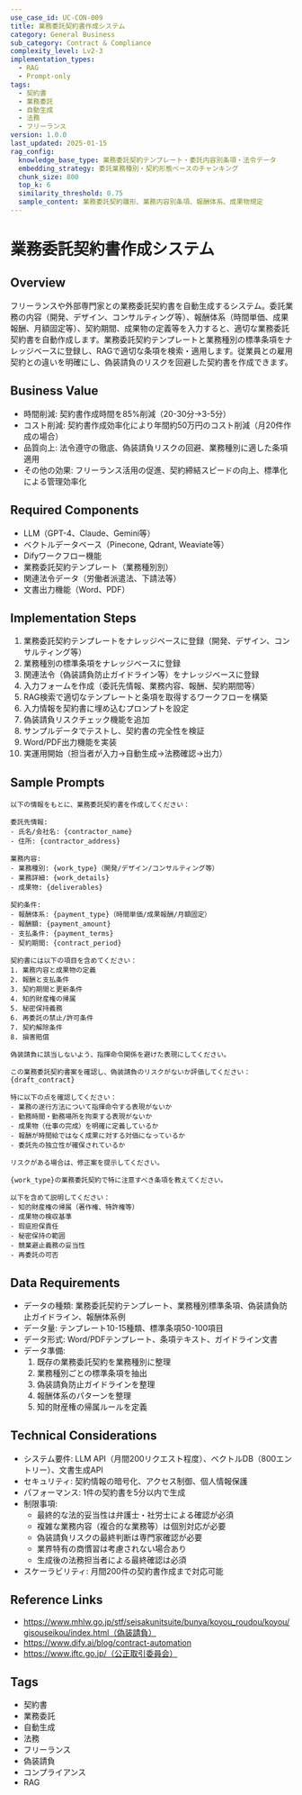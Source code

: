 ```yaml
---
use_case_id: UC-CON-009
title: 業務委託契約書作成システム
category: General Business
sub_category: Contract & Compliance
complexity_level: Lv2-3
implementation_types:
  - RAG
  - Prompt-only
tags:
  - 契約書
  - 業務委託
  - 自動生成
  - 法務
  - フリーランス
version: 1.0.0
last_updated: 2025-01-15
rag_config:
  knowledge_base_type: 業務委託契約テンプレート・委託内容別条項・法令データ
  embedding_strategy: 委託業務種別・契約形態ベースのチャンキング
  chunk_size: 800
  top_k: 6
  similarity_threshold: 0.75
  sample_content: 業務委託契約雛形、業務内容別条項、報酬体系、成果物規定
---
```


# 業務委託契約書作成システム

## Overview

フリーランスや外部専門家との業務委託契約書を自動生成するシステム。委託業務の内容（開発、デザイン、コンサルティング等）、報酬体系（時間単価、成果報酬、月額固定等）、契約期間、成果物の定義等を入力すると、適切な業務委託契約書を自動作成します。業務委託契約テンプレートと業務種別の標準条項をナレッジベースに登録し、RAGで適切な条項を検索・適用します。従業員との雇用契約との違いを明確にし、偽装請負のリスクを回避した契約書を作成できます。

## Business Value

- 時間削減: 契約書作成時間を85%削減（20-30分→3-5分）
- コスト削減: 契約書作成効率化により年間約50万円のコスト削減（月20件作成の場合）
- 品質向上: 法令遵守の徹底、偽装請負リスクの回避、業務種別に適した条項適用
- その他の効果: フリーランス活用の促進、契約締結スピードの向上、標準化による管理効率化

## Required Components

- LLM（GPT-4、Claude、Gemini等）
- ベクトルデータベース（Pinecone, Qdrant, Weaviate等）
- Difyワークフロー機能
- 業務委託契約テンプレート（業務種別別）
- 関連法令データ（労働者派遣法、下請法等）
- 文書出力機能（Word、PDF）

## Implementation Steps

1. 業務委託契約テンプレートをナレッジベースに登録（開発、デザイン、コンサルティング等）
2. 業務種別の標準条項をナレッジベースに登録
3. 関連法令（偽装請負防止ガイドライン等）をナレッジベースに登録
4. 入力フォームを作成（委託先情報、業務内容、報酬、契約期間等）
5. RAG検索で適切なテンプレートと条項を取得するワークフローを構築
6. 入力情報を契約書に埋め込むプロンプトを設定
7. 偽装請負リスクチェック機能を追加
8. サンプルデータでテストし、契約書の完全性を検証
9. Word/PDF出力機能を実装
10. 実運用開始（担当者が入力→自動生成→法務確認→出力）

## Sample Prompts

```
以下の情報をもとに、業務委託契約書を作成してください：

委託先情報:
- 氏名/会社名: {contractor_name}
- 住所: {contractor_address}

業務内容:
- 業務種別: {work_type}（開発/デザイン/コンサルティング等）
- 業務詳細: {work_details}
- 成果物: {deliverables}

契約条件:
- 報酬体系: {payment_type}（時間単価/成果報酬/月額固定）
- 報酬額: {payment_amount}
- 支払条件: {payment_terms}
- 契約期間: {contract_period}

契約書には以下の項目を含めてください：
1. 業務内容と成果物の定義
2. 報酬と支払条件
3. 契約期間と更新条件
4. 知的財産権の帰属
5. 秘密保持義務
6. 再委託の禁止/許可条件
7. 契約解除条件
8. 損害賠償

偽装請負に該当しないよう、指揮命令関係を避けた表現にしてください。
```

```
この業務委託契約書案を確認し、偽装請負のリスクがないか評価してください：
{draft_contract}

特に以下の点を確認してください：
- 業務の遂行方法について指揮命令する表現がないか
- 勤務時間・勤務場所を拘束する表現がないか
- 成果物（仕事の完成）を明確に定義しているか
- 報酬が時間給ではなく成果に対する対価になっているか
- 委託先の独立性が確保されているか

リスクがある場合は、修正案を提示してください。
```

```
{work_type}の業務委託契約で特に注意すべき条項を教えてください。

以下を含めて説明してください：
- 知的財産権の帰属（著作権、特許権等）
- 成果物の検収基準
- 瑕疵担保責任
- 秘密保持の範囲
- 競業避止義務の妥当性
- 再委託の可否
```

## Data Requirements

- データの種類: 業務委託契約テンプレート、業務種別標準条項、偽装請負防止ガイドライン、報酬体系例
- データ量: テンプレート10-15種類、標準条項50-100項目
- データ形式: Word/PDFテンプレート、条項テキスト、ガイドライン文書
- データ準備:
  1. 既存の業務委託契約を業務種別に整理
  2. 業務種別ごとの標準条項を抽出
  3. 偽装請負防止ガイドラインを整理
  4. 報酬体系のパターンを整理
  5. 知的財産権の帰属ルールを定義

## Technical Considerations

- システム要件: LLM API（月間200リクエスト程度）、ベクトルDB（800エントリー）、文書生成API
- セキュリティ: 契約情報の暗号化、アクセス制御、個人情報保護
- パフォーマンス: 1件の契約書を5分以内で生成
- 制限事項:
  - 最終的な法的妥当性は弁護士・社労士による確認が必須
  - 複雑な業務内容（複合的な業務等）は個別対応が必要
  - 偽装請負リスクの最終判断は専門家確認が必要
  - 業界特有の商慣習は考慮されない場合あり
  - 生成後の法務担当者による最終確認は必須
- スケーラビリティ: 月間200件の契約書作成まで対応可能

## Reference Links

- https://www.mhlw.go.jp/stf/seisakunitsuite/bunya/koyou_roudou/koyou/gisouseikou/index.html（偽装請負）
- https://www.dify.ai/blog/contract-automation
- https://www.jftc.go.jp/（公正取引委員会）

## Tags

- 契約書
- 業務委託
- 自動生成
- 法務
- フリーランス
- 偽装請負
- コンプライアンス
- RAG
